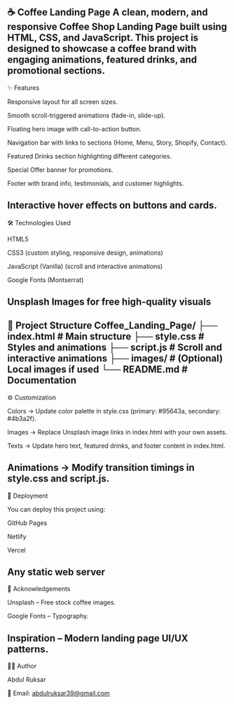 ☕ Coffee Landing Page
A clean, modern, and responsive Coffee Shop Landing Page built using HTML, CSS, and JavaScript. This project is designed to showcase a coffee brand with engaging animations, featured drinks, and promotional sections.
--------------------------------------------------------------------------------------------------------------------------------------------------------------------------------------------------------------------
✨ Features

Responsive layout for all screen sizes.

Smooth scroll-triggered animations (fade-in, slide-up).

Floating hero image with call-to-action button.

Navigation bar with links to sections (Home, Menu, Story, Shopify, Contact).

Featured Drinks section highlighting different categories.

Special Offer banner for promotions.

Footer with brand info, testimonials, and customer highlights.

Interactive hover effects on buttons and cards.
--------------------------------------------------------------------------------------------------------------------------------------------------------------------------------------------------------------------
🛠️ Technologies Used

HTML5

CSS3 (custom styling, responsive design, animations)

JavaScript (Vanilla) (scroll and interactive animations)

Google Fonts (Montserrat)

Unsplash Images for free high-quality visuals
--------------------------------------------------------------------------------------------------------------------------------------------------------------------------------------------------------------------
📂 Project Structure
Coffee_Landing_Page/
├── index.html # Main structure
├── style.css # Styles and animations
├── script.js # Scroll and interactive animations
├── images/ # (Optional) Local images if used
└── README.md # Documentation
--------------------------------------------------------------------------------------------------------------------------------------------------------------------------------------------------------------------
⚙️ Customization

Colors → Update color palette in style.css (primary: #95643a, secondary: #4b3a2f).

Images → Replace Unsplash image links in index.html with your own assets.

Texts → Update hero text, featured drinks, and footer content in index.html.

Animations → Modify transition timings in style.css and script.js.
--------------------------------------------------------------------------------------------------------------------------------------------------------------------------------------------------------------------
🚀 Deployment

You can deploy this project using:

GitHub Pages

Netlify

Vercel

Any static web server
--------------------------------------------------------------------------------------------------------------------------------------------------------------------------------------------------------------------
🙌 Acknowledgements

Unsplash – Free stock coffee images.

Google Fonts – Typography.

Inspiration – Modern landing page UI/UX patterns.
--------------------------------------------------------------------------------------------------------------------------------------------------------------------------------------------------------------------
👨‍💻 Author

Abdul Ruksar

📧 Email: abdulruksar39@gmail.com



